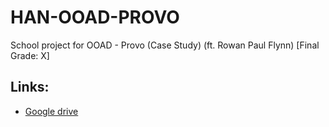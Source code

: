 # HAN-OOAD-PROVO

School project for OOAD - Provo (Case Study) (ft. Rowan Paul Flynn) [Final Grade: X]

## Links: 

 - [Google drive](https://drive.google.com/drive/folders/1N9SDwXFi4nIdYTZmv7e4nRcJfqKn7rQQ?usp=sharing)
